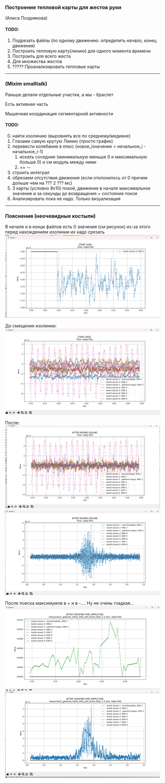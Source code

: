### Построение тепловой карты для жестов руки  

(Алиса Позднякова)

#### TODO:
1) Подрезать файлы (по одному движению: определить начало, конец движения)
2) Построить тепловую карту(линию) для одного момента времени
3) Построить для всего жеста
4) Для множества жестов
5) ????? Проанализировать тепловые карты 

_______________
### (Mixim smalltalk)
Раньше делали отдельные участки, а мы - браслет

Есть активная часть

Мышечная координация сегментарной активности
#### TODO:


0) найти изолинию (выровнять все по среднему/медиане)
1) Глазами самую крутую Линию (просто график)
2) перевести колебания в плюс (новое_iзначение = начальное_i - начальное_i-1)
   1) искать соседние (минимальную меньше 0 и максимальную больше 0) и см модуль между ними
   2) ++ --
3) строить интеграл
4) обрезаем отсутствия движения (если отклонилось от 0 причем дольше чем на ??? 2 ??? мс)
5) 3 карты (условно 8х10) покой, движение в начале максимальное значение и за секунды до возвращения + состояние покоя
6) Анализировать пока не надо. Только визуализация



___
### Пояснения (неочевидные костыли)


В начале и в конце файлов есть 0 значения (см рисунок) из-за этого перед нахождением изолинии их надо срезать
![img.png](img/start_zeros.png)


До смещения изолинии:
![img.png](img/before_reiso.png)

После:
![img_1.png](img/after_reiso.png)
![img_1.png](img/img_1.png)

После поиска максимумов в + и  в -.... Ну не очень гладкая...
![img.png](img/img.png)
![img_2.png](img/img_2.png)

